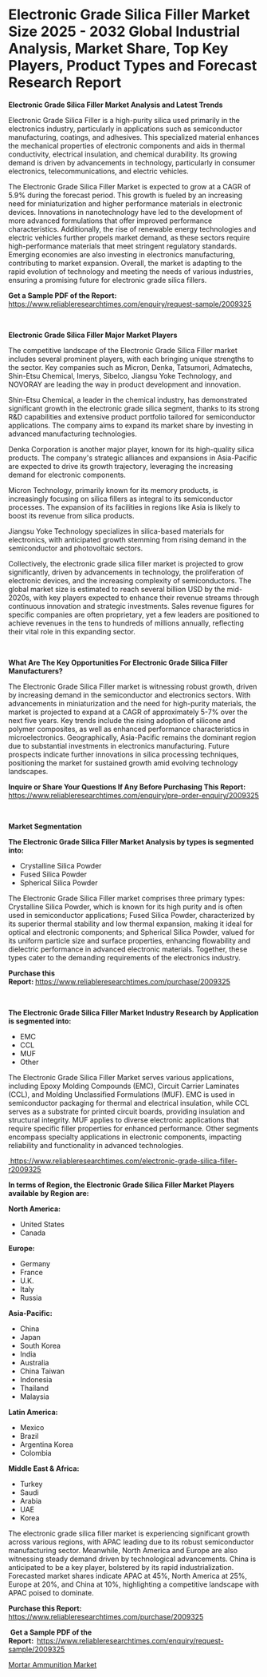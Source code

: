 <p><h1>Electronic Grade Silica Filler Market Size 2025 - 2032 Global Industrial Analysis, Market Share, Top Key Players, Product Types and Forecast Research Report</h1></p><p><strong>Electronic Grade Silica Filler Market Analysis and Latest Trends</strong></p>
<p><p>Electronic Grade Silica Filler is a high-purity silica used primarily in the electronics industry, particularly in applications such as semiconductor manufacturing, coatings, and adhesives. This specialized material enhances the mechanical properties of electronic components and aids in thermal conductivity, electrical insulation, and chemical durability. Its growing demand is driven by advancements in technology, particularly in consumer electronics, telecommunications, and electric vehicles.</p><p>The Electronic Grade Silica Filler Market is expected to grow at a CAGR of 5.9% during the forecast period. This growth is fueled by an increasing need for miniaturization and higher performance materials in electronic devices. Innovations in nanotechnology have led to the development of more advanced formulations that offer improved performance characteristics. Additionally, the rise of renewable energy technologies and electric vehicles further propels market demand, as these sectors require high-performance materials that meet stringent regulatory standards. Emerging economies are also investing in electronics manufacturing, contributing to market expansion. Overall, the market is adapting to the rapid evolution of technology and meeting the needs of various industries, ensuring a promising future for electronic grade silica fillers.</p></p>
<p><strong>Get a Sample PDF of the Report:&nbsp;</strong> <a href="https://www.reliableresearchtimes.com/enquiry/request-sample/2009325?utm_campaign=2189&utm_medium=2&utm_source=Github&utm_content=ia&utm_term=05022025&utm_id=electronic-grade-silica-filler">https://www.reliableresearchtimes.com/enquiry/request-sample/2009325</a></p>
<p>&nbsp;</p>
<p><strong>Electronic Grade Silica Filler Major Market Players</strong></p>
<p><p>The competitive landscape of the Electronic Grade Silica Filler market includes several prominent players, with each bringing unique strengths to the sector. Key companies such as Micron, Denka, Tatsumori, Admatechs, Shin-Etsu Chemical, Imerys, Sibelco, Jiangsu Yoke Technology, and NOVORAY are leading the way in product development and innovation.</p><p>Shin-Etsu Chemical, a leader in the chemical industry, has demonstrated significant growth in the electronic grade silica segment, thanks to its strong R&D capabilities and extensive product portfolio tailored for semiconductor applications. The company aims to expand its market share by investing in advanced manufacturing technologies.</p><p>Denka Corporation is another major player, known for its high-quality silica products. The company's strategic alliances and expansions in Asia-Pacific are expected to drive its growth trajectory, leveraging the increasing demand for electronic components.</p><p>Micron Technology, primarily known for its memory products, is increasingly focusing on silica fillers as integral to its semiconductor processes. The expansion of its facilities in regions like Asia is likely to boost its revenue from silica products.</p><p>Jiangsu Yoke Technology specializes in silica-based materials for electronics, with anticipated growth stemming from rising demand in the semiconductor and photovoltaic sectors.</p><p>Collectively, the electronic grade silica filler market is projected to grow significantly, driven by advancements in technology, the proliferation of electronic devices, and the increasing complexity of semiconductors. The global market size is estimated to reach several billion USD by the mid-2020s, with key players expected to enhance their revenue streams through continuous innovation and strategic investments. Sales revenue figures for specific companies are often proprietary, yet a few leaders are positioned to achieve revenues in the tens to hundreds of millions annually, reflecting their vital role in this expanding sector.</p></p>
<p>&nbsp;</p>
<p><strong>What Are The Key Opportunities For Electronic Grade Silica Filler Manufacturers?</strong></p>
<p><p>The Electronic Grade Silica Filler market is witnessing robust growth, driven by increasing demand in the semiconductor and electronics sectors. With advancements in miniaturization and the need for high-purity materials, the market is projected to expand at a CAGR of approximately 5-7% over the next five years. Key trends include the rising adoption of silicone and polymer composites, as well as enhanced performance characteristics in microelectronics. Geographically, Asia-Pacific remains the dominant region due to substantial investments in electronics manufacturing. Future prospects indicate further innovations in silica processing techniques, positioning the market for sustained growth amid evolving technology landscapes.</p></p>
<p><strong>Inquire or Share Your Questions If Any Before Purchasing This Report:</strong> <a href="https://www.reliableresearchtimes.com/enquiry/pre-order-enquiry/2009325?utm_campaign=2189&utm_medium=2&utm_source=Github&utm_content=ia&utm_term=05022025&utm_id=electronic-grade-silica-filler">https://www.reliableresearchtimes.com/enquiry/pre-order-enquiry/2009325</a></p>
<p>&nbsp;</p>
<p><strong>Market Segmentation</strong></p>
<p><strong>The Electronic Grade Silica Filler Market Analysis by types is segmented into:</strong></p>
<p><ul><li>Crystalline Silica Powder</li><li>Fused Silica Powder</li><li>Spherical Silica Powder</li></ul></p>
<p><p>The Electronic Grade Silica Filler market comprises three primary types: Crystalline Silica Powder, which is known for its high purity and is often used in semiconductor applications; Fused Silica Powder, characterized by its superior thermal stability and low thermal expansion, making it ideal for optical and electronic components; and Spherical Silica Powder, valued for its uniform particle size and surface properties, enhancing flowability and dielectric performance in advanced electronic materials. Together, these types cater to the demanding requirements of the electronics industry.</p></p>
<p><strong>Purchase this Report:&nbsp;</strong><a href="https://www.reliableresearchtimes.com/purchase/2009325?utm_campaign=2189&utm_medium=2&utm_source=Github&utm_content=ia&utm_term=05022025&utm_id=electronic-grade-silica-filler">https://www.reliableresearchtimes.com/purchase/2009325</a></p>
<p>&nbsp;</p>
<p><strong>The Electronic Grade Silica Filler Market Industry Research by Application is segmented into:</strong></p>
<p><ul><li>EMC</li><li>CCL</li><li>MUF</li><li>Other</li></ul></p>
<p><p>The Electronic Grade Silica Filler Market serves various applications, including Epoxy Molding Compounds (EMC), Circuit Carrier Laminates (CCL), and Molding Unclassified Formulations (MUF). EMC is used in semiconductor packaging for thermal and electrical insulation, while CCL serves as a substrate for printed circuit boards, providing insulation and structural integrity. MUF applies to diverse electronic applications that require specific filler properties for enhanced performance. Other segments encompass specialty applications in electronic components, impacting reliability and functionality in advanced technologies.</p></p>
<p><a href="https://www.reliableresearchtimes.com/electronic-grade-silica-filler-r2009325?utm_campaign=2189&utm_medium=2&utm_source=Github&utm_content=ia&utm_term=05022025&utm_id=electronic-grade-silica-filler">&nbsp;https://www.reliableresearchtimes.com/electronic-grade-silica-filler-r2009325</a></p>
<p><strong>In terms of Region, the Electronic Grade Silica Filler Market Players available by Region are:</strong></p>
<p>
    <p> <strong> North America: </strong>
        <ul>
            <li>United States</li>
            <li>Canada</li>
        </ul>
        </p> 
    <p> <strong> Europe: </strong>
        <ul>
            <li>Germany</li>
            <li>France</li>
            <li>U.K.</li>
            <li>Italy</li>
            <li>Russia</li>
        </ul>
        </p> 
    <p> <strong> Asia-Pacific: </strong>
        <ul>
            <li>China</li>
            <li>Japan</li>
            <li>South Korea</li>
            <li>India</li>
            <li>Australia</li>
            <li>China Taiwan</li>
            <li>Indonesia</li>
            <li>Thailand</li>
            <li>Malaysia</li>
        </ul>
        </p> 
    <p> <strong> Latin America: </strong>
        <ul>
            <li>Mexico</li>
            <li>Brazil</li>
            <li>Argentina Korea</li>
            <li>Colombia</li>
        </ul>
        </p> 
    <p> <strong> Middle East & Africa: </strong>
        <ul>
            <li>Turkey</li>
            <li>Saudi</li>
            <li>Arabia</li>
            <li>UAE</li>
            <li>Korea</li>
        </ul>
    </p>
    </p>
<p><p>The electronic grade silica filler market is experiencing significant growth across various regions, with APAC leading due to its robust semiconductor manufacturing sector. Meanwhile, North America and Europe are also witnessing steady demand driven by technological advancements. China is anticipated to be a key player, bolstered by its rapid industrialization. Forecasted market shares indicate APAC at 45%, North America at 25%, Europe at 20%, and China at 10%, highlighting a competitive landscape with APAC poised to dominate.</p></p>
<p><strong>Purchase this Report: </strong><a href="https://www.reliableresearchtimes.com/purchase/2009325?utm_campaign=2189&utm_medium=2&utm_source=Github&utm_content=ia&utm_term=05022025&utm_id=electronic-grade-silica-filler">https://www.reliableresearchtimes.com/purchase/2009325</a></p>
<p>&nbsp;<strong>Get a Sample PDF of the Report:&nbsp;&nbsp;</strong><a href="https://www.reliableresearchtimes.com/enquiry/request-sample/2009325?utm_campaign=2189&utm_medium=2&utm_source=Github&utm_content=ia&utm_term=05022025&utm_id=electronic-grade-silica-filler">https://www.reliableresearchtimes.com/enquiry/request-sample/2009325</a></p>
<p><strong></strong></p>
<p><p><a href="https://github.com/NargisHussain75/Market-Research-Report-List-1/blob/main/mortar-ammunition-market.md?utm_campaign=2189&utm_medium=2&utm_source=Github&utm_content=ia&utm_term=05022025&utm_id=electronic-grade-silica-filler">Mortar Ammunition Market</a></p></p>
